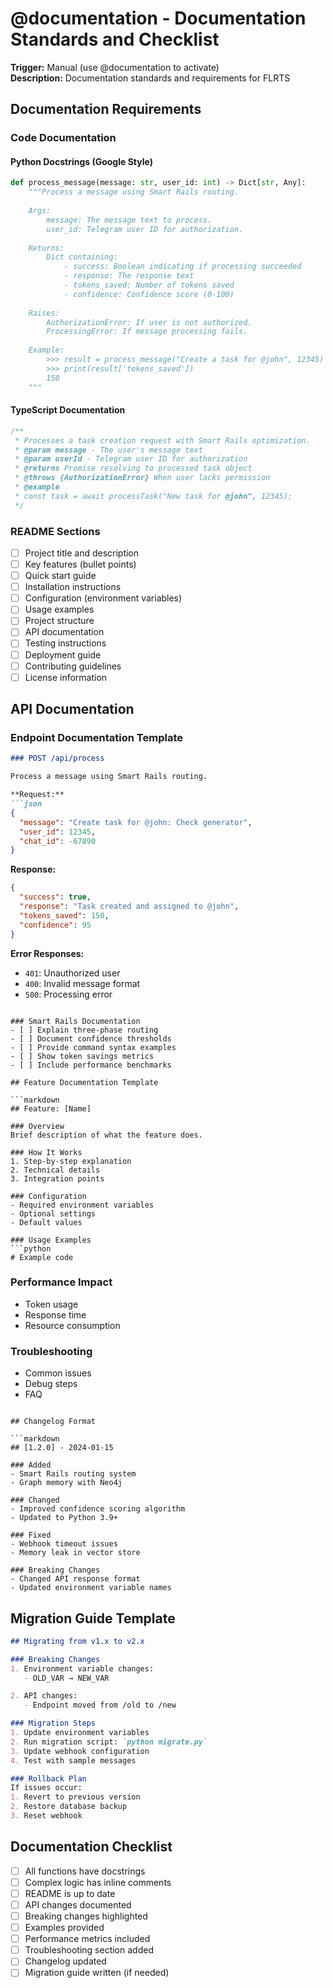 # @documentation - Documentation Standards and Checklist
**Trigger:** Manual (use @documentation to activate)  
**Description:** Documentation standards and requirements for FLRTS

## Documentation Requirements

### Code Documentation

#### Python Docstrings (Google Style)
```python
def process_message(message: str, user_id: int) -> Dict[str, Any]:
    """Process a message using Smart Rails routing.
    
    Args:
        message: The message text to process.
        user_id: Telegram user ID for authorization.
    
    Returns:
        Dict containing:
            - success: Boolean indicating if processing succeeded
            - response: The response text
            - tokens_saved: Number of tokens saved
            - confidence: Confidence score (0-100)
    
    Raises:
        AuthorizationError: If user is not authorized.
        ProcessingError: If message processing fails.
    
    Example:
        >>> result = process_message("Create a task for @john", 12345)
        >>> print(result['tokens_saved'])
        150
    """
```

#### TypeScript Documentation
```typescript
/**
 * Processes a task creation request with Smart Rails optimization.
 * @param message - The user's message text
 * @param userId - Telegram user ID for authorization
 * @returns Promise resolving to processed task object
 * @throws {AuthorizationError} When user lacks permission
 * @example
 * const task = await processTask("New task for @john", 12345);
 */
```

### README Sections
- [ ] Project title and description
- [ ] Key features (bullet points)
- [ ] Quick start guide
- [ ] Installation instructions
- [ ] Configuration (environment variables)
- [ ] Usage examples
- [ ] Project structure
- [ ] API documentation
- [ ] Testing instructions
- [ ] Deployment guide
- [ ] Contributing guidelines
- [ ] License information

## API Documentation

### Endpoint Documentation Template
```markdown
### POST /api/process

Process a message using Smart Rails routing.

**Request:**
```json
{
  "message": "Create task for @john: Check generator",
  "user_id": 12345,
  "chat_id": -67890
}
```

**Response:**
```json
{
  "success": true,
  "response": "Task created and assigned to @john",
  "tokens_saved": 150,
  "confidence": 95
}
```

**Error Responses:**
- `401`: Unauthorized user
- `400`: Invalid message format
- `500`: Processing error
```

### Smart Rails Documentation
- [ ] Explain three-phase routing
- [ ] Document confidence thresholds
- [ ] Provide command syntax examples
- [ ] Show token savings metrics
- [ ] Include performance benchmarks

## Feature Documentation Template

```markdown
## Feature: [Name]

### Overview
Brief description of what the feature does.

### How It Works
1. Step-by-step explanation
2. Technical details
3. Integration points

### Configuration
- Required environment variables
- Optional settings
- Default values

### Usage Examples
```python
# Example code
```

### Performance Impact
- Token usage
- Response time
- Resource consumption

### Troubleshooting
- Common issues
- Debug steps
- FAQ
```

## Changelog Format

```markdown
## [1.2.0] - 2024-01-15

### Added
- Smart Rails routing system
- Graph memory with Neo4j

### Changed
- Improved confidence scoring algorithm
- Updated to Python 3.9+

### Fixed
- Webhook timeout issues
- Memory leak in vector store

### Breaking Changes
- Changed API response format
- Updated environment variable names
```

## Migration Guide Template

```markdown
## Migrating from v1.x to v2.x

### Breaking Changes
1. Environment variable changes:
   - OLD_VAR → NEW_VAR

2. API changes:
   - Endpoint moved from /old to /new

### Migration Steps
1. Update environment variables
2. Run migration script: `python migrate.py`
3. Update webhook configuration
4. Test with sample messages

### Rollback Plan
If issues occur:
1. Revert to previous version
2. Restore database backup
3. Reset webhook
```

## Documentation Checklist
- [ ] All functions have docstrings
- [ ] Complex logic has inline comments
- [ ] README is up to date
- [ ] API changes documented
- [ ] Breaking changes highlighted
- [ ] Examples provided
- [ ] Performance metrics included
- [ ] Troubleshooting section added
- [ ] Changelog updated
- [ ] Migration guide written (if needed)